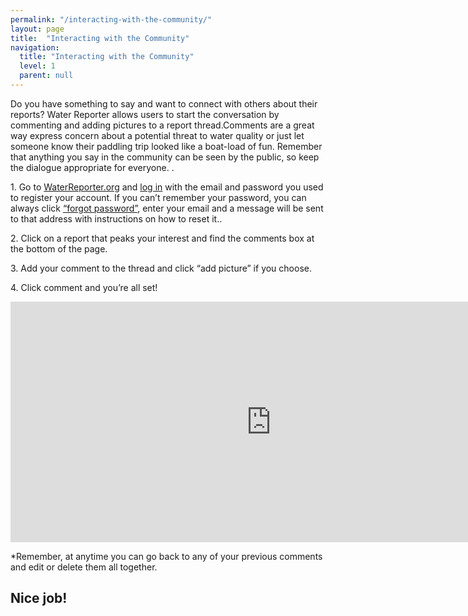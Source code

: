```yaml
---
permalink: "/interacting-with-the-community/"
layout: page
title:  "Interacting with the Community"
navigation:
  title: "Interacting with the Community"
  level: 1
  parent: null
---
```




<p>
 Do you have something to say and want to connect with others about their reports? Water Reporter allows users to start the conversation by commenting and adding pictures to a report thread.Comments are a great way express concern about  a potential threat to water quality or just let someone know their paddling trip looked like a boat-load of fun.  Remember that anything you say in the community can be seen by the public, so keep the dialogue appropriate for everyone.
.
</p>


<p>
1. Go to <a href="https://waterreporter.org" target="_blank">WaterReporter.org</a> and <a href="https://waterreporter.org/user/login" target="_blank">log in</a> with the email and password you used to register your account.  If you can’t remember your password, you can always click <a href="https://waterreporter.org/user/reset" target="_blank">“forgot password”</a>, enter your email and a message will be sent to that address with instructions on how to reset it.. 
</p>

<p>
2. Click on a report that peaks your interest and find the comments box at the bottom of the page. 
</p>

<p>
3. Add your comment to the thread and click “add picture” if you choose.
</p>

<p>
4. Click comment and you’re all set!
</p>

<p class="text-center">
<iframe src="https://player.vimeo.com/video/139246303?title=0&byline=0&portrait=0" width="833" height="385" frameborder="0" webkitallowfullscreen mozallowfullscreen allowfullscreen></iframe>
</p>

<p>
*Remember, at anytime you can go back to any of your previous comments and edit or delete them all together.  
</p>


<h2 class="text-center">
Nice job!
</h2>
